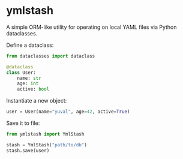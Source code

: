 # ymlstash

A simple ORM-like utility for operating on local YAML files via Python dataclasses.

Define a dataclass:

```python
from dataclasses import dataclass

@dataclass
class User:
    name: str
    age: int
    active: bool
```

Instantiate a new object:

```python
user = User(name="yuval", age=42, active=True)
```

Save it to file:

```python
from ymlstash import YmlStash

stash = YmlStash("path/to/db")
stash.save(user)
```
